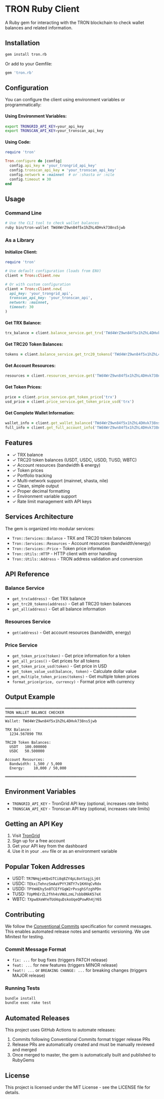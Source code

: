 # TRON Ruby Client

A Ruby gem for interacting with the TRON blockchain to check wallet balances and related information.

## Installation

```bash
gem install tron.rb
```

Or add to your Gemfile:

```ruby
gem 'tron.rb'
```

## Configuration

You can configure the client using environment variables or programmatically:

#### Using Environment Variables:
```bash
export TRONGRID_API_KEY=your_api_key
export TRONSCAN_API_KEY=your_tronscan_api_key
```

#### Using Code:
```ruby
require 'tron'

Tron.configure do |config|
  config.api_key = 'your_trongrid_api_key'
  config.tronscan_api_key = 'your_tronscan_api_key'
  config.network = :mainnet  # or :shasta or :nile
  config.timeout = 30
end
```

## Usage

### Command Line

```bash
# Use the CLI tool to check wallet balances
ruby bin/tron-wallet TWd4WrZ9wn84f5x1hZhL4DHvk738ns5jwb
```

### As a Library

#### Initialize Client:
```ruby
require 'tron'

# Use default configuration (loads from ENV)
client = Tron::Client.new

# Or with custom configuration
client = Tron::Client.new(
  api_key: 'your_trongrid_api',
  tronscan_api_key: 'your_tronscan_api',
  network: :mainnet,
  timeout: 30
)
```

#### Get TRX Balance:
```ruby
trx_balance = client.balance_service.get_trx('TWd4WrZ9wn84f5x1hZhL4DHvk738ns5jwb')
```

#### Get TRC20 Token Balances:
```ruby
tokens = client.balance_service.get_trc20_tokens('TWd4WrZ9wn84f5x1hZhL4DHvk738ns5jwb')
```

#### Get Account Resources:
```ruby
resources = client.resources_service.get('TWd4WrZ9wn84f5x1hZhL4DHvk738ns5jwb')
```

#### Get Token Prices:
```ruby
price = client.price_service.get_token_price('trx')
usd_price = client.price_service.get_token_price_usd('trx')
```

#### Get Complete Wallet Information:
```ruby
wallet_info = client.get_wallet_balance('TWd4WrZ9wn84f5x1hZhL4DHvk738ns5jwb')
full_info = client.get_full_account_info('TWd4WrZ9wn84f5x1hZhL4DHvk738ns5jwb')
```

## Features

- ✓ TRX balance
- ✓ TRC20 token balances (USDT, USDC, USDD, TUSD, WBTC)
- ✓ Account resources (bandwidth & energy)
- ✓ Token prices
- ✓ Portfolio tracking
- ✓ Multi-network support (mainnet, shasta, nile)
- ✓ Clean, simple output
- ✓ Proper decimal formatting
- ✓ Environment variable support
- ✓ Rate limit management with API keys

## Services Architecture

The gem is organized into modular services:

- `Tron::Services::Balance` - TRX and TRC20 token balances
- `Tron::Services::Resources` - Account resources (bandwidth/energy)
- `Tron::Services::Price` - Token price information
- `Tron::Utils::HTTP` - HTTP client with error handling
- `Tron::Utils::Address` - TRON address validation and conversion

## API Reference

### Balance Service
- `get_trx(address)` - Get TRX balance
- `get_trc20_tokens(address)` - Get all TRC20 token balances
- `get_all(address)` - Get all balance information

### Resources Service
- `get(address)` - Get account resources (bandwidth, energy)

### Price Service
- `get_token_price(token)` - Get price information for a token
- `get_all_prices()` - Get prices for all tokens
- `get_token_price_usd(token)` - Get price in USD
- `get_token_value_usd(balance, token)` - Calculate dollar value
- `get_multiple_token_prices(tokens)` - Get multiple token prices
- `format_price(price, currency)` - Format price with currency

## Output Example

```
════════════════════════════════════════════════════════════
TRON WALLET BALANCE CHECKER
════════════════════════════════════════════════════════════
Wallet: TWd4WrZ9wn84f5x1hZhL4DHvk738ns5jwb

TRX Balance:
  1234.567890 TRX

TRC20 Token Balances:
  USDT   100.000000
  USDC   50.500000

Account Resources:
  Bandwidth: 1,500 / 5,000
  Energy:    10,000 / 50,000

════════════════════════════════════════════════════════════
```

## Environment Variables

- `TRONGRID_API_KEY` - TronGrid API key (optional, increases rate limits)
- `TRONSCAN_API_KEY` - Tronscan API key (optional, increases rate limits)

## Getting an API Key

1. Visit [TronGrid](https://www.trongrid.io/)
2. Sign up for a free account
3. Get your API key from the dashboard
4. Use it in your `.env` file or as an environment variable

## Popular Token Addresses

- USDT: `TR7NHqjeKQxGTCi8q8ZY4pL8otSzgjLj6t`
- USDC: `TEkxiTehnzSmAaVPYYJNTY7v1KHVqCvRdx`
- USDD: `TPYmHEhy5n8TCEfYGqW2rPxsghSfzghPDn`
- TUSD: `TUpMhErZL2fhh4sVNULzmL7sbb8NkK57eX`
- WBTC: `TXpw8XeWYeTUd4quDskoUqeQPowRh4jY65`

## Contributing

We follow the [Conventional Commits](https://www.conventionalcommits.org/) specification for commit messages. This enables automated release notes and semantic versioning.
We use Minitest for testing.

### Commit Message Format
- `fix: ...` for bug fixes (triggers PATCH release)
- `feat: ...` for new features (triggers MINOR release)
- `feat!: ...` or `BREAKING CHANGE: ...` for breaking changes (triggers MAJOR release)

### Running Tests
```bash
bundle install
bundle exec rake test
```

## Automated Releases

This project uses GitHub Actions to automate releases:
1. Commits following Conventional Commits format trigger release PRs
2. Release PRs are automatically created and must be manually reviewed and merged
3. Once merged to master, the gem is automatically built and published to RubyGems

## License

This project is licensed under the MIT License - see the LICENSE file for details.